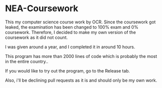 # NEA-Coursework

This my computer science course work by OCR. Since the coursework got leaked, the examination has been changed to 100% exam and 0% coursework. Therefore, I decided to make my own version of the coursework as it did not count.

I was given around a year, and I completed it in around 10 hours.

This program has more than 2000 lines of code which is probably the most in the entire country..

If you would like to try out the program, go to the Release tab.

Also, i'll be declining pull requests as it is and should only be my own work.

